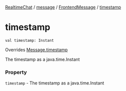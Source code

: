 [RealtimeChat](../../index.md) / [message](../index.md) / [FrontendMessage](index.md) / [timestamp](./timestamp.md)

# timestamp

`val timestamp: Instant`

Overrides [Message.timestamp](../-message/timestamp.md)

The timestamp as a java.time.Instant

### Property

`timestamp` - The timestamp as a java.time.Instant